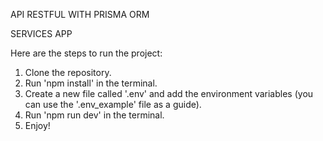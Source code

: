 API RESTFUL WITH PRISMA ORM

SERVICES APP


Here are the steps to run the project:

1. Clone the repository.
2. Run 'npm install' in the terminal.
3. Create a new file called '.env' and add the environment variables (you can use the '.env_example' file as a guide).
4. Run 'npm run dev' in the terminal.
5. Enjoy!
